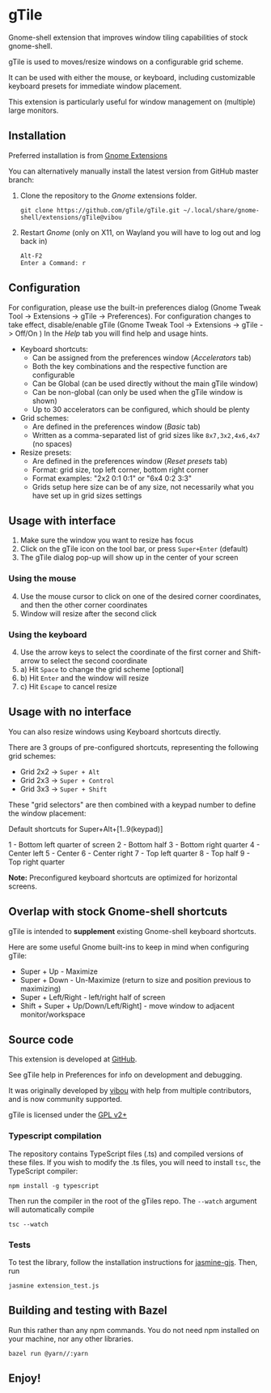 # gTile

Gnome-shell extension that improves window tiling capabilities of stock gnome-shell.

gTile is used to moves/resize windows on a configurable grid scheme.

It can be used with either the mouse, or keyboard, including customizable keyboard presets for immediate window placement.

This extension is particularly useful for window management on (multiple) large monitors.


## Installation

Preferred installation is from [Gnome Extensions](https://extensions.gnome.org)

You can alternatively manually install the latest version from GitHub master branch:

1. Clone the repository to the *Gnome* extensions folder.

   ```
   git clone https://github.com/gTile/gTile.git ~/.local/share/gnome-shell/extensions/gTile@vibou
   ```

2. Restart *Gnome* (only on X11, on Wayland you will have to log out and log back in)

   ```
   Alt-F2
   Enter a Command: r
   ```


## Configuration

For configuration, please use the built-in preferences dialog (Gnome Tweak Tool -> Extensions -> gTile -> Preferences).
For configuration changes to take effect, disable/enable gTile (Gnome Tweak Tool -> Extensions -> gTile -> Off/On )
In the *Help* tab you will find help and usage hints.

* Keyboard shortcuts:
    * Can be assigned from the preferences window (*Accelerators* tab)
    * Both the key combinations and the respective function are configurable
    * Can be Global (can be used directly without the main gTile window)
    * Can be non-global (can only be used when the gTile window is shown)
    * Up to 30 accelerators can be configured, which should be plenty
* Grid schemes:
    * Are defined in the preferences window (*Basic* tab)
    * Written as a comma-separated list of grid sizes like `8x7,3x2,4x6,4x7` (no spaces)
* Resize presets:
    * Are defined in the preferences window (*Reset presets* tab)
    * Format: grid size, top left corner, bottom right corner
    * Format examples: "2x2 0:1 0:1" or "6x4 0:2 3:3"
    * Grids setup here size can be of any size, not necessarily what you have set up in grid sizes settings


## Usage with interface

1. Make sure the window you want to resize has focus
2. Click on the gTile icon on the tool bar, or press `Super+Enter` (default)
3. The gTile dialog pop-up will show up in the center of your screen

### Using the mouse

4. Use the mouse cursor to click on one of the desired corner coordinates, and then the other corner coordinates
5. Window will resize after the second click

### Using the keyboard

4. Use the arrow keys to select the coordinate of the first corner and Shift-arrow to select the second coordinate
5. a) Hit `Space` to change the grid scheme [optional]
5. b) Hit `Enter` and the window will resize
5. c) Hit `Escape` to cancel resize


## Usage with no interface

You can also resize windows using Keyboard shortcuts directly.

There are 3 groups of pre-configured shortcuts, representing the following grid schemes:

* Grid 2x2 -> `Super + Alt`
* Grid 2x3 -> `Super + Control`
* Grid 3x3 -> `Super + Shift`

These "grid selectors" are then combined with a keypad number to define the window placement:

Default shortcuts for Super+Alt+[1..9(keypad)]

1 - Bottom left quarter of screen
2 - Bottom half
3 - Bottom right quarter
4 - Center left
5 - Center
6 - Center right
7 - Top left quarter
8 - Top half
9 - Top right quarter

**Note:** Preconfigured keyboard shortcuts are optimized for horizontal screens.


## Overlap with stock Gnome-shell shortcuts

gTile is intended to **supplement** existing Gnome-shell keyboard shortcuts.

Here are some useful Gnome built-ins to keep in mind when configuring gTile:
* Super + Up - Maximize
* Super + Down - Un-Maximize (return to size and position previous to maximizing)
* Super + Left/Right - left/right half of screen
* Shift + Super + Up/Down/Left/Right] - move window to adjacent monitor/workspace


## Source code

This extension is developed at [GitHub](https://github.com/gTile/gtile).

See gTile help in Preferences for info on development and debugging.

It was originally developed by [vibou](https://github.com/vibou) with help from multiple contributors, and is now community supported.

gTile is licensed under the [GPL v2+](https://www.gnu.org/licenses/gpl-2.0.html)

### Typescript compilation

The repository contains TypeScript files (.ts) and compiled versions of these
files. If you wish to modify the .ts files, you will need to install `tsc`, the
TypeScript compiler:

```shell
npm install -g typescript
```

Then run the compiler in the root of the gTiles repo. The `--watch` argument
will automatically compile

```shell
tsc --watch
```

### Tests

To test the library, follow the installation instructions for
[jasmine-gjs](https://github.com/ptomato/jasmine-gjs). Then, run

```shell
jasmine extension_test.js
```

## Building and testing with Bazel

Run this rather than any npm commands. You do not need npm installed on your
machine, nor any other libraries.

```shell
bazel run @yarn//:yarn
```



## Enjoy!
